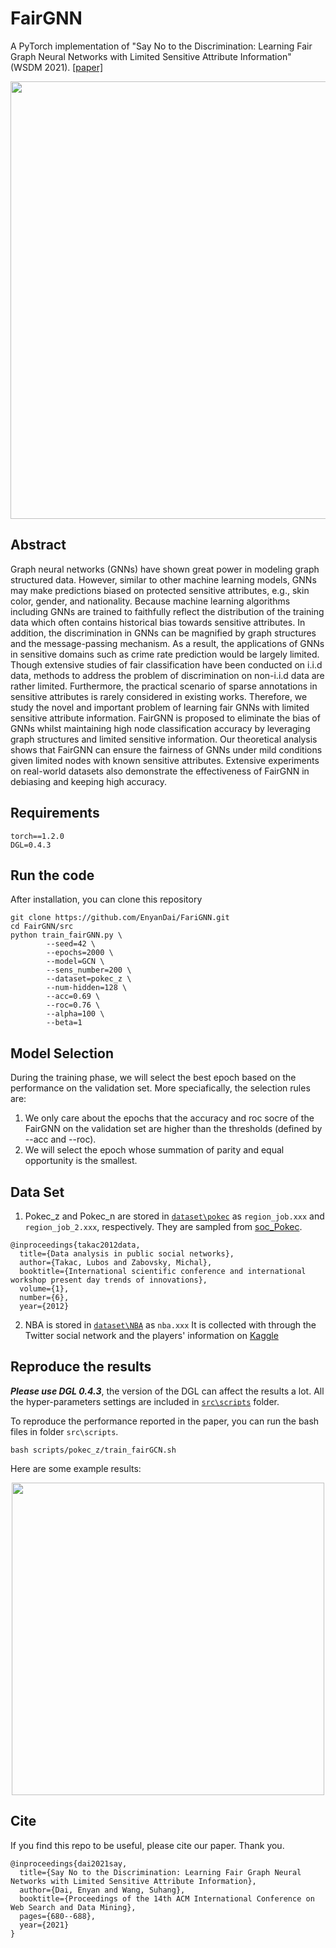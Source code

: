 # FairGNN 

A PyTorch implementation of "Say No to the Discrimination: Learning Fair Graph Neural Networks with Limited Sensitive Attribute Information" (WSDM 2021). [[paper]](https://arxiv.org/pdf/2009.01454.pdf)


<div align=center><img src="https://github.com/EnyanDai/FariGNN/blob/main/framework.png" width="700"/></div>

## Abstract 
Graph neural networks (GNNs) have shown great power in modeling graph structured data. However, similar to other machine learning models, GNNs may make predictions biased on protected sensitive attributes, e.g., skin color, gender, and nationality. 
Because machine learning algorithms including GNNs are trained to faithfully reflect the distribution of the training data which often contains historical bias towards sensitive attributes. In addition, the discrimination in GNNs can be magnified by graph structures and the message-passing mechanism. As a result, the applications of GNNs in sensitive domains such as crime rate prediction would be largely limited. Though extensive studies of fair classification have been conducted on i.i.d data, methods to address the problem of discrimination on non-i.i.d data are rather limited. Furthermore, 
the practical scenario of sparse annotations in sensitive attributes is rarely considered in existing works. Therefore, we study the novel and important problem of learning fair GNNs with limited sensitive attribute information. FairGNN is proposed to eliminate the bias of GNNs whilst maintaining high node classification accuracy by leveraging graph structures and limited sensitive information. Our theoretical analysis shows that FairGNN can ensure the fairness of GNNs under mild conditions given limited nodes with known sensitive attributes. Extensive experiments on real-world datasets also demonstrate the effectiveness of FairGNN in debiasing and keeping high accuracy.

## Requirements

```
torch==1.2.0
DGL=0.4.3
```

## Run the code
After installation, you can clone this repository
```
git clone https://github.com/EnyanDai/FariGNN.git
cd FairGNN/src
python train_fairGNN.py \
        --seed=42 \
        --epochs=2000 \
        --model=GCN \
        --sens_number=200 \
        --dataset=pokec_z \
        --num-hidden=128 \
        --acc=0.69 \
        --roc=0.76 \
        --alpha=100 \
        --beta=1
```
## Model Selection
During the training phase, we will select the best epoch based on the performance on the validation set. More speciafically, the selection rules are: 

1. We only care about the epochs that the accuracy and roc socre of the FairGNN on the validation set are higher than the thresholds (defined by --acc and --roc).
2. We will select the epoch whose summation of parity and equal opportunity is the smallest.

## Data Set
1. Pokec_z and Pokec_n are stored in [`dataset\pokec`](https://github.com/EnyanDai/FairGNN/tree/main/dataset/pokec) as `region_job.xxx` and `region_job_2.xxx`, respectively.
They are sampled from [soc_Pokec](http://snap.stanford.edu/data/soc-Pokec.html). 

```
@inproceedings{takac2012data,
  title={Data analysis in public social networks},
  author={Takac, Lubos and Zabovsky, Michal},
  booktitle={International scientific conference and international workshop present day trends of innovations},
  volume={1},
  number={6},
  year={2012}
```
2. NBA is stored in [`dataset\NBA`](https://github.com/EnyanDai/FairGNN/tree/main/dataset/NBA) as `nba.xxx`
It is collected with through the Twitter social network and the players' information on [Kaggle](https://www.kaggle.com/noahgift/social-power-nba)
## Reproduce the results

***Please use DGL 0.4.3***, the version of the DGL can affect the results a lot.
All the hyper-parameters settings are included in [`src\scripts`](https://github.com/EnyanDai/FariGNN/tree/main/src/scripts) folder.

To reproduce the performance reported in the paper, you can run the bash files in folder `src\scripts`.
```
bash scripts/pokec_z/train_fairGCN.sh
```
Here are some example results:
<div align=center><img src="https://github.com/EnyanDai/FariGNN/blob/main/result.png" width="500"/></div>





## Cite

If you find this repo to be useful, please cite our paper. Thank you.
```
@inproceedings{dai2021say,
  title={Say No to the Discrimination: Learning Fair Graph Neural Networks with Limited Sensitive Attribute Information},
  author={Dai, Enyan and Wang, Suhang},
  booktitle={Proceedings of the 14th ACM International Conference on Web Search and Data Mining},
  pages={680--688},
  year={2021}
}
```
